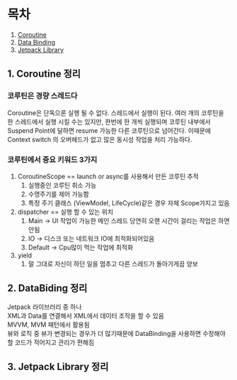 # 목차
1. [Coroutine](#1.-Coroutine-정리)
2. [Data Binding](#2.-DataBiding-정리)
3. [Jetpack Library](#3.-Jetpack-Library-정리)

## 1. Coroutine 정리
### 코루틴은 경량 스레드다
Coroutine은 단독으론 실행 될 수 없다. 스레드에서 실행이 된다. 여러 개의 코루틴을 한 스레드에서 실행 시킬 수는 있지만,
한번에 한 개씩 실행되며 코루틴 내부에서 Suspend Point에 달하면 resume 가능한 다른 코루틴으로 넘어간다. 
이때문에 Context switch 의 오버헤드가 없고 많은 동시성 작업을 처리 가능하다.
### 코루틴에서 중요 키워드 3가지
1. CoroutineScope == launch or async를 사용해서 만든 코루틴 추적
   1. 실행중인 코루틴 취소 가능
   2. 수명주기를 제어 가능함
   3. 특정 주기 클래스 (ViewModel, LifeCycle)같은 경우 자체 Scope가지고 있음
2. dispatcher == 실행 할 수 있는 위치
   1. Main -> UI 작업이 가능한 메인 스레드 당연히 오랜 시간이 걸리는 작업은 하면 안됨
   2. IO -> 디스크 또는 네트워크 IO에 최적화되어있음
   3. Default -> Cpu많이 먹는 작업에 최적화
3. yield
   1. 말 그대로 자신이 하던 일을 멈추고 다른 스레드가 돌아가게끔 양보
    


## 2. DataBiding 정리
Jetpack 라이브러리 중 하나\
XML과 Data를 연결해서 XML에서 데이터 조작을 할 수 있음\
MVVM, MVM 패턴에서 활용됨\
뷰와 로직 중 뷰가 변경되는 경우가 더 많기때문에 DataBinding을 사용하면 수정해야 할 코드가 적어지고 관리가 편해짐

## 3. Jetpack Library 정리